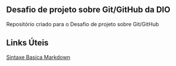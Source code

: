 ## Desafio de projeto sobre Git/GitHub da DIO
Repositório criado para o Desafio de projeto sobre Git/GitHub

## Links Úteis
[Sintaxe Basica Markdown](https://www.markdownguide.org/basic-syntax/)
